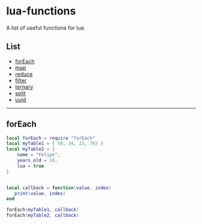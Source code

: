 # lua-functions
A list of useful functions for lua.
## List

* [forEach](#forEach)
* [map](#map)
* [reduce](#reduce)
* [filter](#filter)
* [ternary](#ternary)
* [split](#split)
* [uuid](#split)

---

<a name="forEach"></a>
## forEach

```lua
local forEach = require "forEach"
local myTable1 = { 50, 34, 23, 765 }
local myTable2 = {
    name = "Felipe",
    years_old = 18,
    lua = true
}


local callback = function(value, index)
   print(value, index) 
end

forEach(myTable1, callback)
forEach(myTable2, callback)
```
